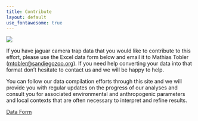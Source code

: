 ```yaml
---
title: Contribute
layout: default
use_fontawesome: true
---
```

<div class="row content-row">
<div class="col-12 col-sm-3">
    <img src="{{ site.baseurl }}/images/contribute-ct1.jpg">
</div>
<div class="col-12 col-sm-9">
<p>If you have jaguar camera trap data that you would like to contribute to this effort, please use the  Excel data form below and email it to Mathias Tobler (<a href = "mailto: mtobler@sandiegozoo.org">mtobler@sandiegozoo.org</a>). If you need help converting your data into that format don’t hesitate to contact us and we will be happy to help.</p>
<p>You can follow our data compilation efforts through this site and we will provide you with regular updates on the progress of our analyses and consult you for associated environmental and anthropogenic parameters and local contexts that are often necessary to interpret and refine results.</p>

<p><a href="{{ site.baseurl }}/attachments/JaguarCameraTrapData.xlsx">Data Form</a></p>

</div>